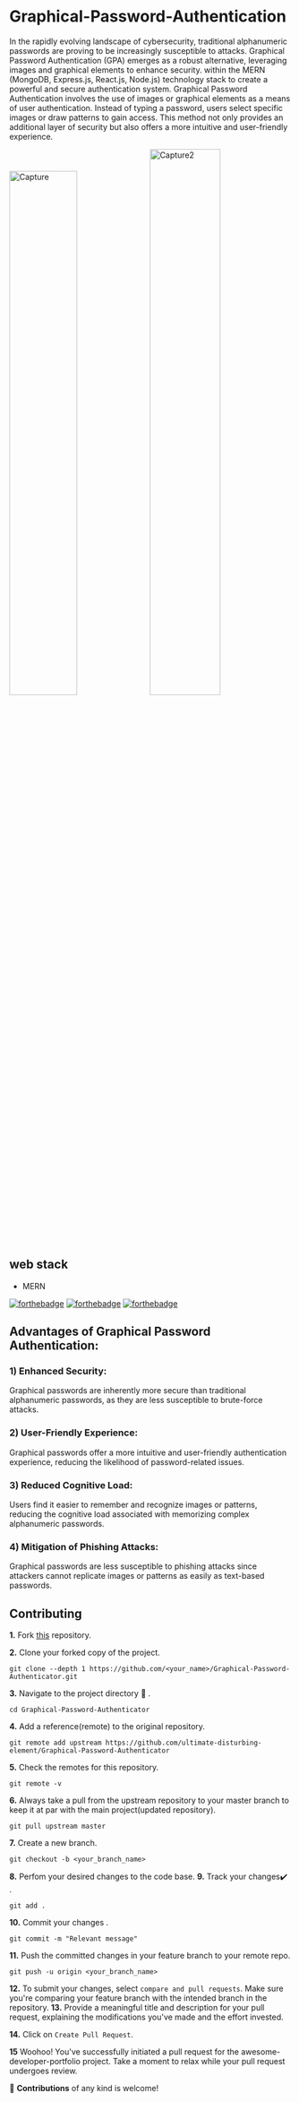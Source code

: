 # Graphical-Password-Authentication

In the rapidly evolving landscape of cybersecurity, traditional alphanumeric passwords are proving to be increasingly susceptible to attacks. Graphical Password Authentication (GPA) emerges as a robust alternative, leveraging images and graphical elements to enhance security. within the MERN (MongoDB, Express.js, React.js, Node.js) technology stack to create a powerful and secure authentication system. Graphical Password Authentication involves the use of images or graphical elements as a means of user authentication. Instead of typing a password, users select specific images or draw patterns to gain access. This method not only provides an additional layer of security but also offers a more intuitive and user-friendly experience.

<img src="https://github.com/ultimate-disturbing-element/Graphical-Password-Authentication/assets/42346859/0f136a30-6e5c-4c3b-a2ae-12d04c7938af" alt="Capture" width="49%" />

<img src="https://github.com/ultimate-disturbing-element/Graphical-Password-Authentication/assets/42346859/76ca0036-0224-4571-9cff-6770025dc7e8" alt="Capture2" width="50%" />

## web stack
- MERN
  
[![forthebadge](https://forthebadge.com/images/badges/built-by-developers.svg)](https://forthebadge.com)
[![forthebadge](https://forthebadge.com/images/badges/built-with-love.svg)](https://forthebadge.com)
[![forthebadge](https://forthebadge.com/images/badges/built-with-swag.svg)](https://forthebadge.com)
## Advantages of Graphical Password Authentication:

### 1) Enhanced Security:
Graphical passwords are inherently more secure than traditional alphanumeric passwords, as they are less susceptible to brute-force attacks.

### 2) User-Friendly Experience:
Graphical passwords offer a more intuitive and user-friendly authentication experience, reducing the likelihood of password-related issues.

### 3) Reduced Cognitive Load:
Users find it easier to remember and recognize images or patterns, reducing the cognitive load associated with memorizing complex alphanumeric passwords.

### 4) Mitigation of Phishing Attacks:
Graphical passwords are less susceptible to phishing attacks since attackers cannot replicate images or patterns as easily as text-based passwords.

## Contributing

**1.**  Fork [this](https://github.com/ultimate-disturbing-element/Graphical-Password-Authenticator.git) repository.

**2.**  Clone your forked copy of the project.

```
git clone --depth 1 https://github.com/<your_name>/Graphical-Password-Authenticator.git
```

**3.** Navigate to the project directory :file_folder: .

```
cd Graphical-Password-Authenticator

```

**4.** Add a reference(remote) to the original repository.

```
git remote add upstream https://github.com/ultimate-disturbing-element/Graphical-Password-Authenticator
```

**5.** Check the remotes for this repository.
```
git remote -v
```

**6.** Always take a pull from the upstream repository to your master branch to keep it at par with the main project(updated repository).

```
git pull upstream master
```

**7.** Create a new branch.

```
git checkout -b <your_branch_name>
```

**8.** Perfom your desired changes to the code base.
**9.** Track your changes:heavy_check_mark: .

```
git add . 
```

**10.** Commit your changes .

```
git commit -m "Relevant message"
```
**11.** Push the committed changes in your feature branch to your remote repo.
```
git push -u origin <your_branch_name>
```

**12.** To submit your changes, select `compare and pull requests`. Make sure you're comparing your feature branch with the intended branch in the repository.
**13.** Provide a meaningful title and description for your pull request, explaining the modifications you've made and the effort invested.


**14.** Click on `Create Pull Request`.


**15** Woohoo! You've successfully initiated a pull request for the awesome-developer-portfolio project. Take a moment to relax while your pull request undergoes review. 
 
🚀 **Contributions** of any kind is welcome!
